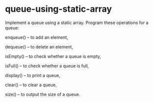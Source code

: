 # queue-using-static-array

Implement a queue using a static array. Program these operations for a queue:

enqueue() – to add an element,

dequeue() – to delete an element,

isEmpty() – to check whether a queue is empty,

isFull() – to check whether a queue is full,

display() – to print a queue,

clear() – to clear a queue,

size() – to output the size of a queue.
